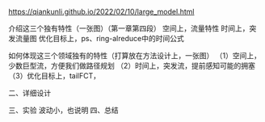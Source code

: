 https://qiankunli.github.io/2022/02/10/large_model.html

介绍这三个独有特性（一张图）（第一章第四段）
空间上，流量特性
时间上，突发流量图
优化目标上，ps、ring-alreduce中的时间公式

如何体现这三个领域独有的特性（打算放在方法设计上，一张图）
（1）空间上，少数巨型流，方便我们做路径规划
（2）时间上，突发流，提前感知可能的拥塞
（3）优化目标上，tailFCT，

二、详细设计

三、实验
波动小，也说明
四、总结
